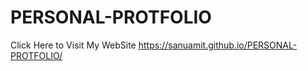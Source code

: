 # PERSONAL-PROTFOLIO

Click Here to Visit My WebSite 
https://sanuamit.github.io/PERSONAL-PROTFOLIO/
